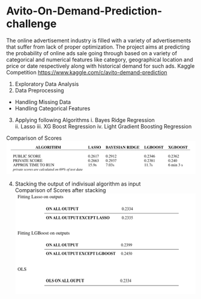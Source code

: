 # Avito-On-Demand-Prediction-challenge

The online advertisement industry is filled with a variety of advertisements that suffer from lack of proper optimization. 
The project aims at predicting the probability of online ads sale going through based on a variety of categorical and numerical features like category, geographical location and price or date respectively along with historical demand for such ads.
Kaggle Competition https://www.kaggle.com/c/avito-demand-prediction

1. Exploratory Data Analysis
2. Data Preprocessing
 - Handling Missing Data
 - Handling Categorical Features
3. Applying following Algorithms
 i. Bayes Ridge Regression  
 ii. Lasso
 iii. XG Boost Regression 
 iv. Light Gradient Boosting Regression

Comparison of Scores
 ![Screenshot](images/Untitled.png)

4. Stacking the output of indivisual algorithm as input  
Comparison of Scores after stacking 
![Screenshot](images/u2.png)
